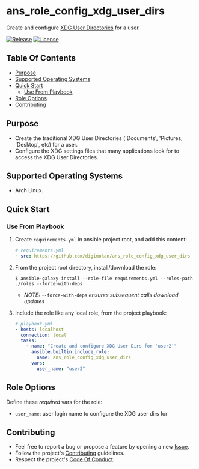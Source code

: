 # ans_role_config_xdg_user_dirs

Create and configure
[XDG User Directories](https://www.freedesktop.org/wiki/Software/xdg-user-dirs/)
for a user.

[![Release](https://img.shields.io/github/release/digimokan/ans_role_config_xdg_user_dirs.svg?label=release)](https://github.com/digimokan/ans_role_config_xdg_user_dirs/releases/latest "Latest Release Notes")
[![License](https://img.shields.io/badge/license-MIT-blue.svg?label=license)](LICENSE.txt "Project License")

## Table Of Contents

* [Purpose](#purpose)
* [Supported Operating Systems](#supported-operating-systems)
* [Quick Start](#quick-start)
    * [Use From Playbook](#use-from-playbook)
* [Role Options](#role-options)
* [Contributing](#contributing)

## Purpose

* Create the traditional XDG User Directories ('Documents', 'Pictures,
  'Desktop', etc) for a user.
* Configure the XDG settings files that many applications look for to access the
  XDG User Directories.

## Supported Operating Systems

* Arch Linux.

## Quick Start

### Use From Playbook

1. Create `requirements.yml` in ansible project root, and add this content:

   ```yaml
   # requirements.yml
   - src: https://github.com/digimokan/ans_role_config_xdg_user_dirs
   ```

2. From the project root directory, install/download the role:

   ```shell
   $ ansible-galaxy install --role-file requirements.yml --roles-path ./roles --force-with-deps
   ```

   * _NOTE:_ `--force-with-deps` _ensures subsequent calls download updates_

3. Include the role like any local role, from the project playbook:

   ```yaml
   # playbook.yml
   - hosts: localhost
     connection: local
     tasks:
       - name: "Create and configure XDG User Dirs for 'user2'"
         ansible.builtin.include_role:
           name: ans_role_config_xdg_user_dirs
         vars:
           user_name: "user2"
   ```

## Role Options

Define these _required_ vars for the role:

  * `user_name`: user login name to configure the XDG user dirs for

## Contributing

* Feel free to report a bug or propose a feature by opening a new
  [Issue](https://github.com/digimokan/ans_role_config_xdg_user_dirs/issues).
* Follow the project's [Contributing](CONTRIBUTING.md) guidelines.
* Respect the project's [Code Of Conduct](CODE_OF_CONDUCT.md).

